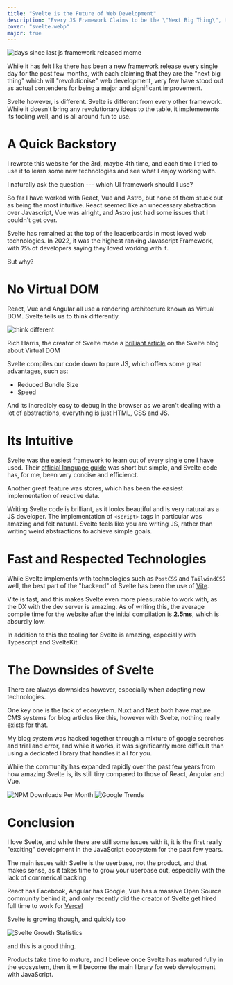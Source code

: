 ```yaml
---
title: "Svelte is the Future of Web Development"
description: "Every JS Framework Claims to be the \"Next Big Thing\", the only difference is that Svelte is."
cover: "svelte.webp"
major: true
---
```


![days since last js framework released meme](/img/uncompressed/js-framework-meme.jpg)

While it has felt like there has been a new framework release every single day for the past few months, with each claiming that they are the "next big thing" which will "revolutionise" web development, very few have stood out as actual contenders for being a major and significant improvement.

Svelte however, is different. Svelte is different from every other framework. While it doesn't bring any revolutionary ideas to the table, it implemenents its tooling well, and is all around fun to use.

# A Quick Backstory

I rewrote this website for the 3rd, maybe 4th time, and each time I tried to use it to learn some new technologies and see what I enjoy working with.

I naturally ask the question --- which UI framework should I use?

So far I have worked with React, Vue and Astro, but none of them stuck out as being the most intuitive. React seemed like an unecessary abstraction over Javascript, Vue was alright, and Astro just had some issues that I couldn't get over.

Svelte has remained at the top of the leaderboards in most loved web technologies. In 2022, it was the highest ranking Javascript Framework, with `75%` of developers saying they loved working with it.

But why?

# No Virtual DOM

React, Vue and Angular all use a rendering architecture known as Virtual DOM. Svelte tells us to think differently.

![think different](/img/uncompressed/think-different.png)

Rich Harris, the creator of Svelte made a [brilliant article](https://svelte.dev/blog/virtual-dom-is-pure-overhead) on the Svelte blog about Virtual DOM

Svelte compiles our code down to pure JS, which offers some great advantages, such as:

- Reduced Bundle Size
- Speed

And its incredibly easy to debug in the browser as we aren't dealing with a lot of abstractions, everything is just HTML, CSS and JS.

# Its Intuitive

Svelte was the easiest framework to learn out of every single one I have used. Their [official language guide](https://svelte.dev/tutorial/basics) was short but simple, and Svelte code has, for me, been very concise and efficienct.

Another great feature was stores, which has been the easiest implementation of reactive data.

Writing Svelte code is brilliant, as it looks beautiful and is very natural as a JS developer. The implementation of `<script>` tags in particular was amazing and felt natural. Svelte feels like you are writing JS, rather than writing weird abstractions to achieve simple goals.

# Fast and Respected Technologies

While Svelte implements with technologies such as `PostCSS` and `TailwindCSS` well, the best part of the "backend" of Svelte has been the use of [Vite](https://vitejs.dev/).

Vite is fast, and this makes Svelte even more pleasurable to work with, as the DX with the dev server is amazing. As of writing this, the average compile time for the website after the initial compilation is **2.5ms**, which is absurdly low.

In addition to this the tooling for Svelte is amazing, especially with Typescript and SvelteKit.

# The Downsides of Svelte

There are always downsides however, especially when adopting new technologies.

One key one is the lack of ecosystem. Nuxt and Next both have mature CMS systems for blog articles like this, however with Svelte, nothing really exists for that. 

My blog system was hacked together through a mixture of google searches and trial and error, and while it works, it was significantly more difficult than using a dedicated library that handles it all for you.

While the community has expanded rapidly over the past few years from how amazing Svelte is, its still tiny compared to those of React, Angular and Vue.

![NPM Downloads Per Month](/img/uncompressed/svelte-npm.png)
![Google Trends](/img/uncompressed/svelte-google-trends.png)

# Conclusion

I love Svelte, and while there are still some issues with it, it is the first really "exciting" development in the JavaScript ecosystem for the past few years.

The main issues with Svelte is the userbase, not the product, and that makes sense, as it takes time to grow your userbase out, especially with the lack of commerical backing.

React has Facebook, Angular has Google, Vue has a massive Open Source community behind it, and only recently did the creator of Svelte get hired full time to work for [Vercel](https://vercel.com/)

Svelte is growing though, and quickly too

![Svelte Growth Statistics](/img/uncompressed/svelte-growth.png)

and this is a good thing.

Products take time to mature, and I believe once Svelte has matured fully in the ecosystem, then it will become the main library for web development with JavaScript.